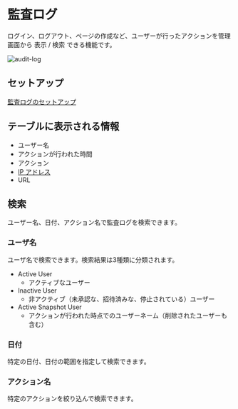 # 監査ログ

ログイン、ログアウト、ページの作成など、ユーザーが行ったアクションを管理画面から 表示 / 検索 できる機能です。

<img :src="$withBase('/assets/images/audit-log.png')" alt="audit-log">

<ContextualBlock context="docs-growi-org">

## セットアップ

[監査ログのセットアップ](/ja/admin-guide/admin-cookbook/audit-log-setup.html)

</ContextualBlock>

## テーブルに表示される情報

- ユーザー名
- アクションが行われた時間
- アクション
<ContextualBlock context="docs-growi-org"><li>[IP アドレス](/ja/admin-guide/admin-cookbook/trust-proxy.html)</li></ContextualBlock>
- URL

## 検索

ユーザー名、日付、アクション名で監査ログを検索できます。

### ユーザ名

ユーザ名で検索できます。検索結果は3種類に分類されます。

- Active User
  - アクティブなユーザー
- Inactive User
  - 非アクティブ（未承認な、招待済みな、停止されている）ユーザー
- Active Snapshot User
  - アクションが行われた時点でのユーザーネーム（削除されたユーザーも含む）

### 日付

特定の日付、日付の範囲を指定して検索できます。

### アクション名

特定のアクションを絞り込んで検索できます。
